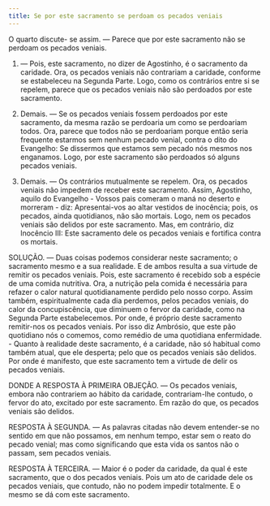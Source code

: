 ```yaml
---
title: Se por este sacramento se perdoam os pecados veniais
---
```


O quarto discute- se assim. — Parece que por este sacramento não se perdoam os pecados veniais.  

1. — Pois, este sacramento, no dizer de Agostinho, é o sacramento da caridade. Ora, os pecados veniais não contrariam a caridade, conforme se estabeleceu na Segunda Parte. Logo, como os contrários entre si se repelem, parece que os pecados veniais não são perdoados por este sacramento.  

2. Demais. — Se os pecados veniais fossem perdoados por este sacramento, da mesma razão se perdoaria um como se perdoariam todos. Ora, parece que todos não se perdoariam porque então seria frequente estarmos sem nenhum pecado venial, contra o dito do Evangelho: Se dissermos que estamos sem pecado nós mesmos nos enganamos. Logo, por este sacramento são perdoados só alguns pecados veniais.  

3. Demais. — Os contrários mutualmente se repelem. Ora, os pecados veniais não impedem de receber este sacramento. Assim, Agostinho, aquilo do Evangelho - Vossos pais comeram o maná no deserto e morreram - diz: Apresentai-vos ao altar vestidos de inocência; pois, os pecados, ainda quotidianos, não são mortais. Logo, nem os pecados veniais são delidos por este sacramento.  Mas, em contrário, diz lnocêncio III: Este sacramento dele os pecados veniais e fortifica contra os mortais.  

SOLUÇÃO. — Duas coisas podemos considerar neste sacramento; o sacramento mesmo e a sua realidade. E de ambos resulta a sua virtude de remitir os pecados veniais. Pois, este sacramento é recebido sob a espécie de uma comida nutritiva. Ora, a nutrição pela comida é necessária para refazer o calor natural quotidianamente perdido pelo nosso corpo. Assim também, espiritualmente cada dia perdemos, pelos pecados veniais, do calor da concupiscência, que diminuem o fervor da caridade, como na Segunda Parte estabelecemos. Por onde, é próprio deste sacramento remitir-nos os pecados veniais. Por isso diz Ambrósio, que este pão quotidiano nós o comemos, como remédio de uma quotidiana enfermidade. - Quanto à realidade deste sacramento, é a caridade, não só habitual como também atual, que ele desperta; pelo que os pecados veniais são delidos. Por onde é manifesto, que este sacramento tem a virtude de delir os pecados veniais.  

DONDE A RESPOSTA À PRIMEIRA OBJEÇÃO. — Os pecados veniais, embora não contrariem ao hábito da caridade, contrariam-lhe contudo, o fervor do ato, excitado por este sacramento. Em razão do que, os pecados veniais são delidos.  

RESPOSTA À SEGUNDA. — As palavras citadas não devem entender-se no sentido em que não possamos, em nenhum tempo, estar sem o reato do pecado venial; mas como significando que esta vida os santos não o passam, sem pecados veniais.  

RESPOSTA À TERCEIRA. — Maior é o poder da caridade, da qual é este sacramento, que o dos pecados veniais. Pois um ato de caridade dele os pecados veniais, que contudo, não no podem impedir totalmente. E o mesmo se dá com este sacramento.